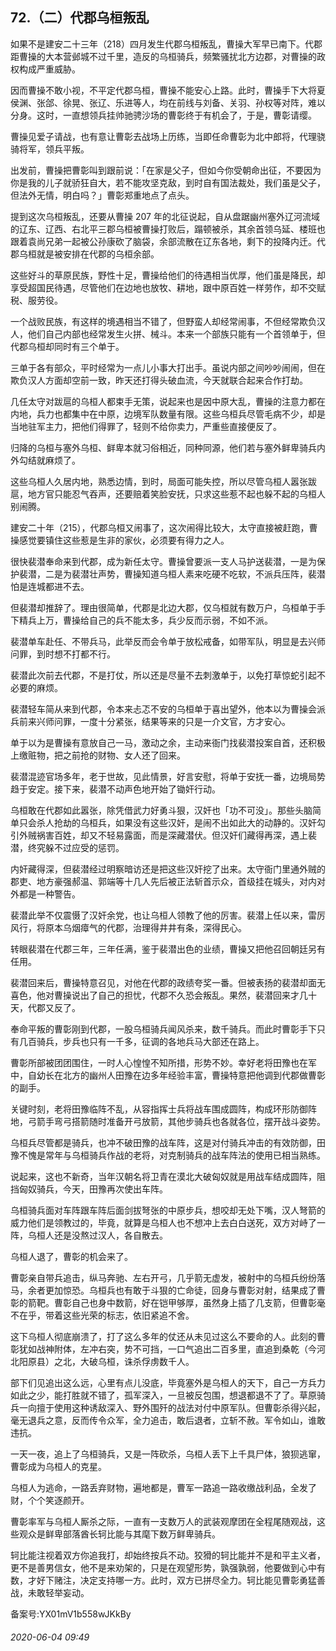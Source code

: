 ## 72.（二）代郡乌桓叛乱
如果不是建安二十三年（218）四月发生代郡乌桓叛乱，曹操大军早已南下。代郡距曹操的大本营邺城不过千里，造反的乌桓骑兵，频繁骚扰北方边郡，对曹操的政权构成严重威胁。



因而曹操不敢小视，不平定代郡乌桓，曹操不能安心上路。此时，曹操手下大将夏侯渊、张郃、徐晃、张辽、乐进等人，均在前线与刘备、关羽、孙权等对阵，难以分身。这时，一直想领兵挂帅驰骋沙场的曹彰终于有机会了，于是，曹彰请缨。



曹操见爱子请战，也有意让曹彰去战场上历练，当即任命曹彰为北中郎将，代理骁骑将军，领兵平叛。



出发前，曹操把曹彰叫到跟前说：「在家是父子，但如今你受朝命出征，不要因为你是我的儿子就骄狂自大，若不能攻坚克敌，到时自有国法裁处，我们虽是父子，但法外无情，明白吗？」曹彰郑重地点了点头。



提到这次乌桓叛乱，还要从曹操 207 年的北征说起，自从盘踞幽州塞外辽河流域的辽东、辽西、右北平三郡乌桓被曹操打败后，蹋顿被杀，其余首领乌延、楼班也跟着袁尚兄弟一起被公孙康砍了脑袋，余部流散在辽东各地，剩下的投降内迁。代郡乌桓就是被安排在代郡的乌桓余部。



这些好斗的草原民族，野性十足，曹操给他们的待遇相当优厚，他们虽是降民，却享受超国民待遇，尽管他们在边地也放牧、耕地，跟中原百姓一样劳作，却不交赋税、服劳役。



一个战败民族，有这样的境遇相当不错了，但野蛮人却经常闹事，不但经常欺负汉人，他们自己内部也经常发生火拼、械斗。本来一个部族只能有一个首领单于，但代郡乌桓却同时有三个单于。



三单于各有部众，平时经常为一点儿小事大打出手。虽说内部之间吵吵闹闹，但在欺负汉人方面却空前一致，昨天还打得头破血流，今天就联合起来合作打劫。



几任太守对跋扈的乌桓人都束手无策，说起来也是因中原大乱，曹操的注意力都在内地，兵力也都集中在中原，边境军队数量有限。这些乌桓兵尽管毛病不少，却是当地驻军主力，把他们得罪了，轻则不给你卖力，严重些直接便反了。



归降的乌桓与塞外乌桓、鲜卑本就习俗相近，同种同源，他们若与塞外鲜卑骑兵内外勾结就麻烦了。



这些乌桓人久居内地，熟悉边情，到时，局面可能失控，所以尽管乌桓人嚣张跋扈，地方官只能忍气吞声，还要赔着笑脸安抚，只求这些惹不起也躲不起的乌桓人别闹腾。



建安二十年（215），代郡乌桓又闹事了，这次闹得比较大，太守直接被赶跑，曹操感觉要镇住这些惹是生非的家伙，必须要有得力之人。



很快裴潜奉命来到代郡，成为新任太守。曹操曾要派一支人马护送裴潜，一是为保护裴潜，二是为裴潜壮声势，曹操知道乌桓人素来吃硬不吃软，不派兵压阵，裴潜怕是连城都进不去。



但裴潜却推辞了。理由很简单，代郡是北边大郡，仅乌桓就有数万户，乌桓单于手下精兵上万，曹操给自己的兵不能太多，兵少反而示弱，不如不派。



裴潜单车赴任、不带兵马，此举反而会令单于放松戒备，如带军队，明显是去兴师问罪，到时想不打都不行。



裴潜此次前去代郡，不是打仗，所以还是尽量不去刺激单于，以免打草惊蛇引起不必要的麻烦。



裴潜轻车简从来到代郡，令本来忐忑不安的乌桓单于喜出望外，他本以为曹操会派兵前来兴师问罪，一度十分紧张，结果等来的只是一介文官，方才安心。



单于以为是曹操有意放自己一马，激动之余，主动来衙门找裴潜投案自首，还积极上缴赃物，把之前抢的财物、女人还了回来。



裴潜混迹官场多年，老于世故，见此情景，好言安慰，将单于安抚一番，边境局势趋于安定。接下来，裴潜不动声色地开始了锄奸行动。



乌桓敢在代郡如此嚣张，除凭借武力好勇斗狠，汉奸也「功不可没」。那些头脑简单只会杀人抢劫的乌桓兵，如果没有这些汉奸，是闹不出如此大的动静的。汉奸勾引外贼祸害百姓，却又不轻易露面，而是深藏潜伏。但汉奸们藏得再深，遇上裴潜，终究躲不过应受的惩罚。



内奸藏得深，但裴潜经过明察暗访还是把这些汉奸挖了出来。太守衙门里通外贼的郡吏、地方豪强郝温、郭端等十几人先后被正法斩首示众，首级挂在城头，对内对外都是一种警告。



裴潜此举不仅震慑了汉奸余党，也让乌桓人领教了他的厉害。裴潜上任以来，雷厉风行，将原本乌烟瘴气的代郡，治理得井井有条，深得民心。



转眼裴潜在代郡三年，三年任满，鉴于裴潜出色的业绩，曹操又把他召回朝廷另有任用。



裴潜回来后，曹操特意召见，对他在代郡的政绩夸奖一番。但被表扬的裴潜却面无喜色，他对曹操说出了自己的担忧，代郡不久恐会叛乱。果然，裴潜回来才几十天，代郡又反了。



奉命平叛的曹彰刚到代郡，一股乌桓骑兵闻风杀来，数千骑兵。而此时曹彰手下只有几百骑兵，步兵也只有一千多，征调的各地兵马大部还在路上。



曹彰所部被团团围住，一时人心惶惶不知所措，形势不妙。幸好老将田豫也在军中，自幼长在北方的幽州人田豫在边多年经验丰富，曹操特意把他调到代郡做曹彰的副手。



关键时刻，老将田豫临阵不乱，从容指挥士兵将战车围成圆阵，构成环形防御阵地，弓箭手弯弓搭箭随时准备开弓放箭，其他步骑兵也各就各位，摆开战斗姿势。



乌桓兵尽管都是骑兵，也冲不破田豫的战车阵，这是对付骑兵冲击的有效防御，田豫不愧是常年与乌桓骑兵作战的老将，对克制骑兵的战车阵法的使用已相当熟练。



说起来，这也不新奇，当年汉朝名将卫青在漠北大破匈奴就是用战车结成圆阵，阻挡匈奴骑兵，今天，田豫再次使出车阵。



乌桓骑兵面对车阵跟车阵后面剑拔弩张的中原步兵，想咬却无处下嘴，汉人弩箭的威力他们是领教过的，毕竟，就算是乌桓人也不想冲上去白白送死，双方对峙了一阵，乌桓人还是没熬过汉人，各自散去。



乌桓人退了，曹彰的机会来了。



曹彰亲自带兵追击，纵马奔驰、左右开弓，几乎箭无虚发，被射中的乌桓兵纷纷落马，余者更加惊恐。乌桓兵也有敢于斗狠的亡命徒，回身与曹彰对射，结果成了曹彰的箭靶。曹彰自己也身中数箭，好在铠甲够厚，虽然身上插了几支箭，但曹彰毫不在乎，带着这些光荣的标志，依旧紧追不舍。



这下乌桓人彻底崩溃了，打了这么多年的仗还从未见过这么不要命的人。此刻的曹彰犹如战神附体，左冲右突，势不可挡，一口气追出二百多里，直追到桑乾（今河北阳原县）之北，大破乌桓，诛杀俘虏数千人。



部下们见追出这么远，心里有点儿没底，毕竟塞外是乌桓人的天下，自己一方兵力如此之少，能打胜就不错了，孤军深入，一旦被反包围，想退都退不了了。草原骑兵一向擅于使用这种诱敌深入、野外围歼的战法对付中原军队。但曹彰杀得兴起，毫无退兵之意，反而传令众军，全力追击，敢后退者，立斩不赦。军令如山，谁敢违抗。



一天一夜，追上了乌桓骑兵，又是一阵砍杀，乌桓人丢下上千具尸体，狼狈逃窜，曹彰成为乌桓人的克星。



乌桓人为逃命，一路丢弃财物，遍地都是，曹军一路追一路收缴战利品，全发了财，个个笑逐颜开。



曹彰率军与乌桓人厮杀之际，一直有一支数万人的武装观摩团在全程尾随观战，这些观众是鲜卑部落酋长轲比能与其麾下数万鲜卑骑兵。



轲比能注视着双方你追我打，却始终按兵不动。狡猾的轲比能并不是和平主义者，更不是善男信女，他不是来劝架的，只是在观望形势，孰强孰弱，他要做到心中有数，才好下赌注，决定支持哪一方。此时，双方已拼尽全力。轲比能见曹彰勇猛善战，未敢轻举妄动。



备案号:YX01mV1b558wJKkBy


###### 2020-06-04 09:49
